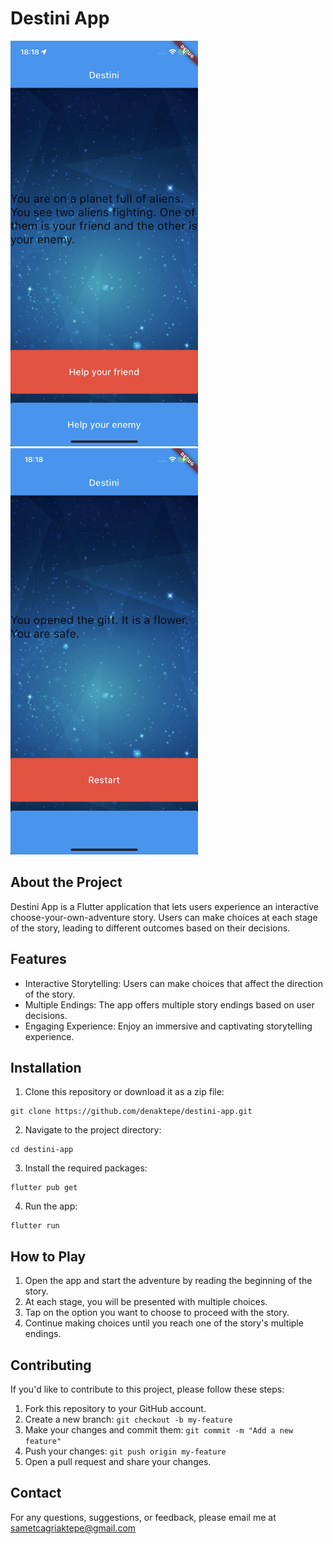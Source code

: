 # Destini App

<p>
  <img src="screenshots/IMG_4949.PNG" alt="Home Screen" width="300">
  <img src="screenshots/IMG_4950.PNG" alt="Story Screen" width="300">
</p>

## About the Project

Destini App is a Flutter application that lets users experience an interactive choose-your-own-adventure story. Users can make choices at each stage of the story, leading to different outcomes based on their decisions.

## Features

- Interactive Storytelling: Users can make choices that affect the direction of the story.
- Multiple Endings: The app offers multiple story endings based on user decisions.
- Engaging Experience: Enjoy an immersive and captivating storytelling experience.

## Installation

1. Clone this repository or download it as a zip file:

```
git clone https://github.com/denaktepe/destini-app.git
```


2. Navigate to the project directory:

```
cd destini-app
```

3. Install the required packages:

```
flutter pub get
```


4. Run the app:

```
flutter run
```


## How to Play

1. Open the app and start the adventure by reading the beginning of the story.
2. At each stage, you will be presented with multiple choices.
3. Tap on the option you want to choose to proceed with the story.
4. Continue making choices until you reach one of the story's multiple endings.

## Contributing

If you'd like to contribute to this project, please follow these steps:

1. Fork this repository to your GitHub account.
2. Create a new branch: `git checkout -b my-feature`
3. Make your changes and commit them: `git commit -m "Add a new feature"`
4. Push your changes: `git push origin my-feature`
5. Open a pull request and share your changes.

## Contact

For any questions, suggestions, or feedback, please email me at sametcagriaktepe@gmail.com

